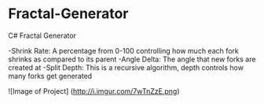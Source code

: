 # Fractal-Generator
C# Fractal Generator

-Shrink Rate: A percentage from 0-100 controlling how much each fork shrinks as compared to its parent
-Angle Delta: The angle that new forks are created at
-Split Depth: This is a recursive algorithm, depth controls how many forks get generated

![Image of Project]
(http://i.imgur.com/7wTnZzE.png)
